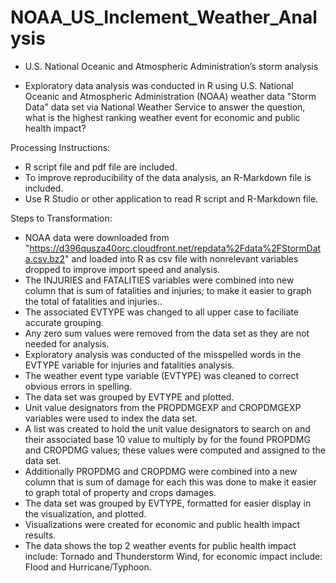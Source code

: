 # NOAA_US_Inclement_Weather_Analysis
- U.S. National Oceanic and Atmospheric Administration’s storm analysis

- Exploratory data analysis was conducted in R using U.S. National Oceanic and Atmospheric Administration (NOAA) weather data "Storm Data" data set via National Weather Service to answer the question, what is the highest ranking weather event for economic and public health impact? 


Processing Instructions:
- R script file and pdf file are included.
- To improve reproducibility of the data analysis, an R-Markdown file is included. 
- Use R Studio or other application to read R script and R-Markdown file.

Steps to Transformation:
- NOAA data were downloaded from "https://d396qusza40orc.cloudfront.net/repdata%2Fdata%2FStormData.csv.bz2" and loaded into R as csv file with nonrelevant variables dropped to improve import speed and analysis.
- The INJURIES and FATALITIES variables were combined into new column that is sum of fatalities and injuries; to make it easier to graph the total of fatalities and injuries..
- The associated EVTYPE was changed to all upper case to faciliate accurate grouping.
- Any zero sum values were removed from the data set as they are not needed for analysis.
- Exploratory analysis was conducted of the misspelled words in the EVTYPE variable for injuries and fatalities analysis.
- The weather event type variable (EVTYPE) was cleaned to correct obvious errors in spelling.
- The data set was grouped by EVTYPE and plotted.
- Unit value designators from the PROPDMGEXP and CROPDMGEXP variables were used to index the data set.
- A list was created to hold the unit value designators to search on and their associated base 10 value to multiply by for the found PROPDMG and CROPDMG values; these values were computed and assigned to the data set.
- Additionally PROPDMG and CROPDMG were combined into a new column that is sum of damage for each this was done to make it easier to
graph total of property and crops damages.
- The data set was grouped by EVTYPE, formatted for easier display in the visualization, and plotted.
- Visualizations were created for economic and public health impact results.
- The data shows the top 2 weather events for public health impact include: Tornado and Thunderstorm Wind, for economic
impact include: Flood and Hurricane/Typhoon.
